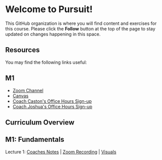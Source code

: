 # Welcome to Pursuit!

This GitHub organization is where you will find content and exercises for this course. Please click the **Follow** button at the top of the page to stay updated on changes happening in this space.

## Resources

You may find the following links useful:

## M1 
- [Zoom Channel]()
- [Canvas]()
- [Coach Caston's Office Hours Sign-up]()
- [Coach Joshua's Office Hours Sign-up]()


## Curriculum Overview

## M1: Fundamentals 

Lecture 1: [Coaches Notes]() | [Zoom Recording]() | [Visuals]()
